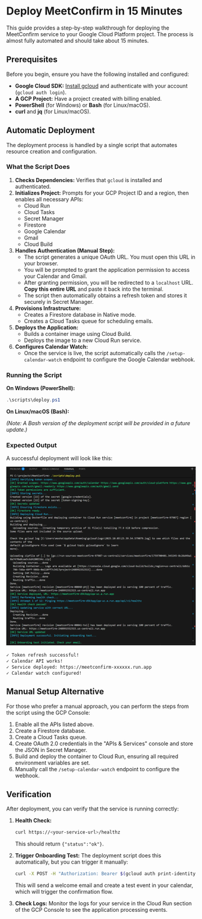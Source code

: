 # Deploy MeetConfirm in 15 Minutes

This guide provides a step-by-step walkthrough for deploying the MeetConfirm service to your Google Cloud Platform project. The process is almost fully automated and should take about 15 minutes.

## Prerequisites

Before you begin, ensure you have the following installed and configured:

*   **Google Cloud SDK:** [Install gcloud](https://cloud.google.com/sdk/docs/install) and authenticate with your account (`gcloud auth login`).
*   **A GCP Project:** Have a project created with billing enabled.
*   **PowerShell** (for Windows) or **Bash** (for Linux/macOS).
*   **curl** and **jq** (for Linux/macOS).

## Automatic Deployment

The deployment process is handled by a single script that automates resource creation and configuration.

### What the Script Does

1.  **Checks Dependencies:** Verifies that `gcloud` is installed and authenticated.
2.  **Initializes Project:** Prompts for your GCP Project ID and a region, then enables all necessary APIs:
    *   Cloud Run
    *   Cloud Tasks
    *   Secret Manager
    *   Firestore
    *   Google Calendar
    *   Gmail
    *   Cloud Build
3.  **Handles Authentication (Manual Step):**
    *   The script generates a unique OAuth URL. You must open this URL in your browser.
    *   You will be prompted to grant the application permission to access your Calendar and Gmail.
    *   After granting permission, you will be redirected to a `localhost` URL. **Copy this entire URL** and paste it back into the terminal.
    *   The script then automatically obtains a refresh token and stores it securely in Secret Manager.
4.  **Provisions Infrastructure:**
    *   Creates a Firestore database in Native mode.
    *   Creates a Cloud Tasks queue for scheduling emails.
5.  **Deploys the Application:**
    *   Builds a container image using Cloud Build.
    *   Deploys the image to a new Cloud Run service.
6.  **Configures Calendar Watch:**
    *   Once the service is live, the script automatically calls the `/setup-calendar-watch` endpoint to configure the Google Calendar webhook.

### Running the Script

**On Windows (PowerShell):**

```powershell
.\scripts\deploy.ps1
```

**On Linux/macOS (Bash):**

*(Note: A Bash version of the deployment script will be provided in a future update.)*

### Expected Output

A successful deployment will look like this:

![Deployment Script Screenshot](images/deploy_screenshot.png)

```
✓ Token refresh successful!
✓ Calendar API works!
✓ Service deployed: https://meetconfirm-xxxxxx.run.app
✓ Calendar watch configured!
```

## Manual Setup Alternative

For those who prefer a manual approach, you can perform the steps from the script using the GCP Console:

1.  Enable all the APIs listed above.
2.  Create a Firestore database.
3.  Create a Cloud Tasks queue.
4.  Create OAuth 2.0 credentials in the "APIs & Services" console and store the JSON in Secret Manager.
5.  Build and deploy the container to Cloud Run, ensuring all required environment variables are set.
6.  Manually call the `/setup-calendar-watch` endpoint to configure the webhook.

## Verification

After deployment, you can verify that the service is running correctly:

1.  **Health Check:**
    ```bash
    curl https://<your-service-url>/healthz
    ```
    This should return `{"status":"ok"}`.

2.  **Trigger Onboarding Test:**
    The deployment script does this automatically, but you can trigger it manually:
    ```bash
    curl -X POST -H "Authorization: Bearer $(gcloud auth print-identity-token)" https://<your-service-url>/onboarding/run-test
    ```
    This will send a welcome email and create a test event in your calendar, which will trigger the confirmation flow.

3.  **Check Logs:**
    Monitor the logs for your service in the Cloud Run section of the GCP Console to see the application processing events.
